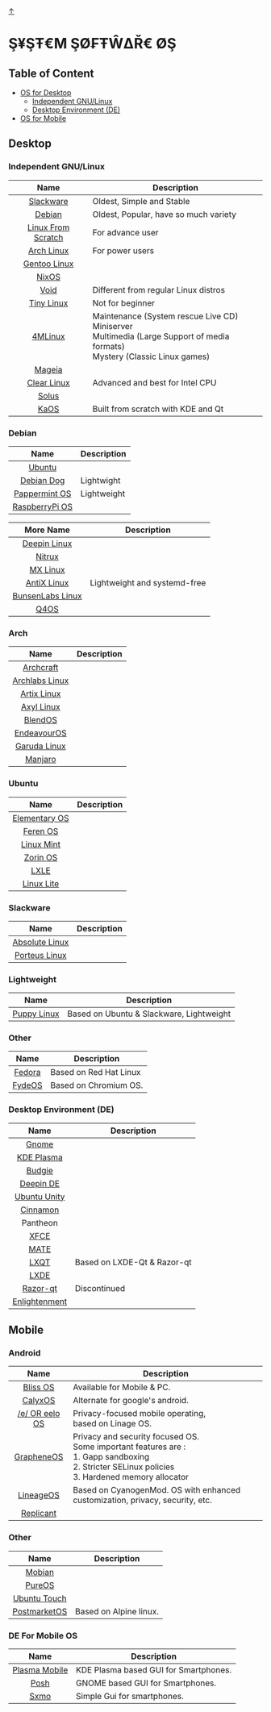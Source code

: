 <head>
	<meta charset="utf-8">
	<meta name="viewport" content="width=device-width, initial-scale=1">
	<link rel="icon" type="image/icon" href="favicon.png">
	<link rel="stylesheet" type="text/css" href="style.css">
	<a name="top"></a>
	<a class="top-link hide" href="#top">↑</a>
</head>
	
# Ş¥ŞŦ€Μ ŞØ₣ŦŴΔŘ€ ØŞ

## Table of Content

* [OS for Desktop](#desktop)
	* [Independent GNU/Linux](#independent-gnulinux)
	* [Desktop Environment (DE)](#desktop-environment-de)
* [OS for Mobile](#mobile)


## Desktop

### Independent GNU/Linux

| Name | Description |
| :---: | --- |
| [Slackware](http://www.slackware.com) | Oldest, Simple and Stable |
| [Debian](https://www.debian.org) | Oldest, Popular, have so much variety |
| [Linux From Scratch](https://www.linuxfromscratch.org) | For advance user |
| [Arch Linux](https://archlinux.org) | For power users |
| [Gentoo Linux](https://www.gentoo.org) ||
| [NixOS](https://nixos.org) ||
| [Void](https://voidlinux.org) | Different from regular Linux distros |
| [Tiny Linux](http://www.tinycorelinux.net) | Not for beginner |
| [4MLinux](https://4mlinux.com) | Maintenance (System rescue Live CD)<br>Miniserver<br>Multimedia (Large Support of media formats)<br>Mystery (Classic Linux games) |
| [Mageia](https://www.mageia.org/en) ||
| [Clear Linux](https://www.clearlinux.org) | Advanced and best for Intel CPU |
| [Solus](https://getsol.us) ||
| [KaOS](https://kaosx.us) | Built from scratch with KDE and Qt |

### Debian

| Name | Description |
| :---: | --- |
| [Ubuntu](https://ubuntu.com/download) | |
| [Debian Dog](https://debiandog.github.io/doglinux) | Lightwight |
| [Pappermint OS](https://peppermintos.com) | Lightweight |
| [RaspberryPi OS](https://www.raspberrypi.com/software) | |

| More Name | Description |
| :---: | --- |
| [Deepin Linux](https://www.deepin.org) | |
| [Nitrux](https://nxos.org) | |
| [MX Linux](https://mxlinux.org) | |
| [AntiX Linux](https://antixlinux.com) | Lightweight and systemd-free |
| [BunsenLabs Linux](https://www.bunsenlabs.org) | |
| [Q4OS](https://q4os.org) | |

### Arch

| Name  | Description |
| :---: | --- |
| [Archcraft](https://archcraft.io) | |
| [Archlabs Linux](https://archlabslinux.com) | |
| [Artix Linux](https://artixlinux.org) | |
| [Axyl Linux](https://axyl-os.github.io) | |
| [BlendOS](https://blendos.co) | |
| [EndeavourOS](https://endeavouros.com) | |
| [Garuda Linux](https://garudalinux.org) | |
| [Manjaro](https://manjaro.org) | |

### Ubuntu

| Name  | Description |
| :---: | --- |
| [Elementary OS](https://elementary.io) | |
| [Feren OS](https://ferenos.weebly.com) | |
| [Linux Mint](https://www.linuxmint.com) | |
| [Zorin OS](https://zorin.com) | |
| [LXLE](https://www.lxle.net) | |
| [Linux Lite](https://www.linuxliteos.com) | |

### Slackware

| Name  | Description |
| :---: | --- |
| [Absolute Linux](https://www.absolutelinux.org) | |
| [Porteus Linux](http://www.porteus.org) | |

### Lightweight
| Name  | Description |
| :---: | --- |
| [Puppy Linux](https://puppylinux-woof-ce.github.io) | Based on Ubuntu & Slackware, Lightweight |

### Other
| Name  | Description |
| :---: | --- |
| [Fedora](https://getfedora.org) | Based on Red Hat Linux |
| [FydeOS](https://fydeos.io) | Based on Chromium OS. |


### Desktop Environment (DE)

| Name  | Description |
| :---: | --- |
| [Gnome](https://www.gnome.org) | |
| [KDE Plasma](https://kde.org) | |
| [Budgie](https://buddiesofbudgie.org) | |
| [Deepin DE](https://www.deepin.org/en/dde) | |
| [Ubuntu Unity](https://ubuntuunity.org) | |
| [Cinnamon](https://projects.linuxmint.com/cinnamon) | |
| Pantheon | |
| [XFCE](https://www.xfce.org) | |
| [MATE](https://mate-desktop.org) | |
| [LXQT](https://lxqt-project.org) | Based on LXDE-Qt & Razor-qt |
| [LXDE](https://www.lxde.org) |
| [Razor-qt](https://en.wikipedia.org/wiki/Razor-qt) | Discontinued |
| [Enlightenment](https://www.enlightenment.org) | |

## Mobile

### Android

| Name  | Description |
| :---: | --- |
| [Bliss OS](https://blissroms.org) | Available for Mobile & PC. |
| [CalyxOS](https://calyxos.org) | Alternate for google's android. |
| [/e/ OR eelo OS](https://e.foundation) | Privacy-focused mobile operating,<br>based on Linage OS. |
| [GrapheneOS](https://grapheneos.org) | Privacy and security focused OS.<br>Some important features are :<br>1. Gapp sandboxing<br>2. Stricter SELinux policies<br>3. Hardened memory allocator |
| [LineageOS](https://lineageos.org) | Based on CyanogenMod. OS with enhanced customization, privacy, security, etc. |
| [Replicant](https://replicant.us) | |

### Other

| Name  | Description |
| :---: | --- |
| [Mobian](https://mobian-project.org) | |
| [PureOS](https://pureos.net) | |
| [Ubuntu Touch](https://ubports.com) | |
| [PostmarketOS](https://www.postmarketos.org) | Based on Alpine linux. |

### DE For Mobile OS

| Name  | Description |
| :---: | --- |
| [Plasma Mobile](https://plasma-mobile.org) | KDE Plasma based GUI for Smartphones. |
| [Posh](https://phosh.mobi)  | GNOME based GUI for Smartphones. |
| [Sxmo](https://sxmo.org)  | Simple Gui for smartphones. |
